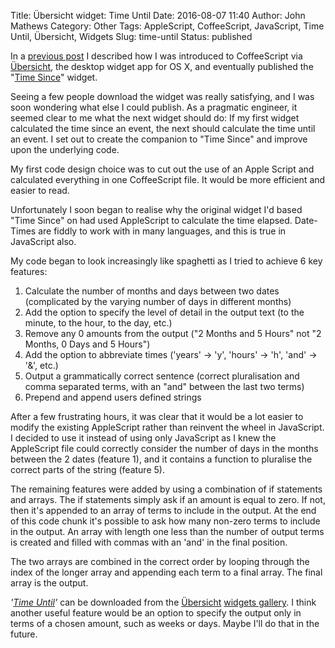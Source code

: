 Title: Übersicht widget: Time Until
Date: 2016-08-07 11:40
Author: John Mathews
Category: Other
Tags: AppleScript, CoffeeScript, JavaScript, Time Until, Übersicht, Widgets
Slug: time-until
Status: published

In a [previous post]({filename}time-since.md) I described how I was introduced to CoffeeScript via [Übersicht](http://tracesof.net/uebersicht/), the desktop widget app for OS X, and eventually published the "[Time Since](http://tracesof.net/uebersicht-widgets/#time_since)" widget.

Seeing a few people download the widget was really satisfying, and I was soon wondering what else I could publish. As a pragmatic engineer, it seemed clear to me what the next widget should do: If my first widget calculated the time since an event, the next should calculate the time until an event. I set out to create the companion to "Time Since" and
improve upon the underlying code.

My first code design choice was to cut out the use of an Apple Script and calculated everything in one CoffeeScript file. It would be more efficient and easier to read.

Unfortunately I soon began to realise why the original widget I'd based "Time Since" on had used AppleScript to calculate the time elapsed. Date-Times are fiddly to work with in many languages, and this is true in JavaScript also.

My code began to look increasingly like spaghetti as I tried to achieve 6 key features:

1.  Calculate the number of months and days between two dates
    (complicated by the varying number of days in different months)
2.  Add the option to specify the level of detail in the output text (to
    the minute, to the hour, to the day, etc.)
3.  Remove any 0 amounts from the output ("2 Months and 5 Hours" not "2
    Months, 0 Days and 5 Hours")
4.  Add the option to abbreviate times ('years' → 'y', 'hours' → 'h',
    'and' → '&', etc.)
5.  Output a grammatically correct sentence (correct pluralisation and
    comma separated terms, with an "and" between the last two terms)
6.  Prepend and append users defined strings

After a few frustrating hours, it was clear that it would be a lot easier to modify the existing AppleScript rather than reinvent the wheel in JavaScript. I decided to use it instead of using only JavaScript as I knew the AppleScript file could correctly consider the number of days in
the months between the 2 dates (feature 1), and it contains a function to pluralise the correct parts of the string (feature 5).

The remaining features were added by using a combination of if statements and arrays. The if statements simply ask if an amount is equal to zero. If not, then it's appended to an array of terms to include in the output. At the end of this code chunk it's possible to ask how many non-zero terms to include in the output. An array with length one less than the number of output terms is created and filled with commas with an 'and' in the final position.

The two arrays are combined in the correct order by looping through the index of the longer array and appending each term to a final array. The final array is the output.

*'[Time Until](http://tracesof.net/uebersicht-widgets/#time_until)'* can be downloaded from the [Übersicht](http://tracesof.net/uebersicht/) [widgets gallery](http://tracesof.net/uebersicht-widgets/). I think another useful feature would be an option to specify the output only in terms of a chosen amount, such as weeks or days. Maybe I'll do that in the future.
